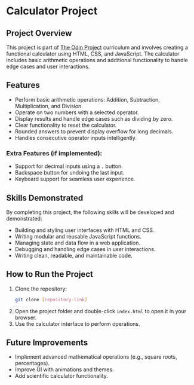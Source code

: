 # Calculator Project

## Project Overview

This project is part of [The Odin Project](https://www.theodinproject.com/lessons/foundations-calculator) curriculum and involves creating a functional calculator using HTML, CSS, and JavaScript. The calculator includes basic arithmetic operations and additional functionality to handle edge cases and user interactions.

## Features

- Perform basic arithmetic operations: Addition, Subtraction, Multiplication, and Division.
- Operate on two numbers with a selected operator.
- Display results and handle edge cases such as dividing by zero.
- Clear functionality to reset the calculator.
- Rounded answers to prevent display overflow for long decimals.
- Handles consecutive operator inputs intelligently.

### Extra Features (if implemented):

- Support for decimal inputs using a `.` button.
- Backspace button for undoing the last input.
- Keyboard support for seamless user experience.

## Skills Demonstrated

By completing this project, the following skills will be developed and demonstrated:

- Building and styling user interfaces with HTML and CSS.
- Writing modular and reusable JavaScript functions.
- Managing state and data flow in a web application.
- Debugging and handling edge cases in user interactions.
- Writing clean, readable, and maintainable code.

## How to Run the Project

1. Clone the repository:
   ```bash
   git clone [repository-link]
   ```
2. Open the project folder and double-click `index.html` to open it in your browser.
3. Use the calculator interface to perform operations.

## Future Improvements

- Implement advanced mathematical operations (e.g., square roots, percentages).
- Improve UI with animations and themes.
- Add scientific calculator functionality.
